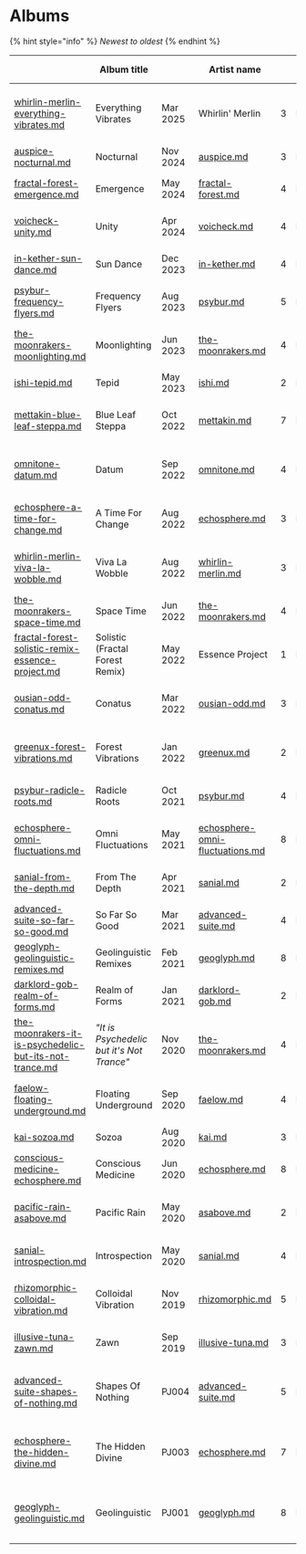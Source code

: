 # Albums

{% hint style="info" %}
_Newest to oldest_
{% endhint %}

<table data-view="cards"><thead><tr><th data-card-target data-type="content-ref"></th><th data-hidden>Album title</th><th data-hidden></th><th data-hidden>Artist name</th><th data-hidden data-type="number"></th><th data-hidden></th><th data-hidden>Cover artist</th><th data-hidden data-card-cover data-type="files">Cover art</th><th data-hidden>Album type</th></tr></thead><tbody><tr><td><a href="whirlin-merlin-everything-vibrates.md">whirlin-merlin-everything-vibrates.md</a></td><td>Everything Vibrates</td><td>Mar 2025</td><td>Whirlin' Merlin</td><td>3</td><td>PJ042</td><td><a data-mention href="../../artists/graphic/rhythmic-visions-louie-chant.md">rhythmic-visions-louie-chant.md</a></td><td><a href="../../.gitbook/assets/Cover Art with text v2 - Whirlin Merlin - Everything Vibrates.jpg">Cover Art with text v2 - Whirlin Merlin - Everything Vibrates.jpg</a></td><td>EP</td></tr><tr><td><a href="auspice-nocturnal.md">auspice-nocturnal.md</a></td><td>Nocturnal</td><td>Nov 2024</td><td><a data-mention href="../../artists/musicians/auspice.md">auspice.md</a></td><td>3</td><td>PJ041</td><td></td><td><a href="../../.gitbook/assets/Auspice - Nocturnal.jpg">Auspice - Nocturnal.jpg</a></td><td>EP</td></tr><tr><td><a href="fractal-forest-emergence.md">fractal-forest-emergence.md</a></td><td>Emergence</td><td>May 2024</td><td><a data-mention href="../../artists/musicians/fractal-forest.md">fractal-forest.md</a></td><td>4</td><td>PJ039</td><td><a data-mention href="../../artists/graphic/tillymonsterart.md">tillymonsterart.md</a></td><td><a href="../../.gitbook/assets/Fractal Forest - Emergence.jpg">Fractal Forest - Emergence.jpg</a></td><td>EP</td></tr><tr><td><a href="voicheck-unity.md">voicheck-unity.md</a></td><td>Unity</td><td>Apr 2024</td><td><a data-mention href="../../artists/musicians/voicheck.md">voicheck.md</a></td><td>4</td><td>PJ038</td><td><a data-mention href="../../artists/graphic/rhythmic-visions-louie-chant.md">rhythmic-visions-louie-chant.md</a></td><td><a href="../../.gitbook/assets/Voicheck - Unity.jpg">Voicheck - Unity.jpg</a></td><td>EP</td></tr><tr><td><a href="in-kether-sun-dance.md">in-kether-sun-dance.md</a></td><td>Sun Dance</td><td>Dec 2023</td><td><a data-mention href="../../artists/musicians/in-kether.md">in-kether.md</a></td><td>4</td><td>PJ037</td><td>In Kether</td><td><a href="../../.gitbook/assets/In Kether - Sun Dance.png">In Kether - Sun Dance.png</a></td><td>EP</td></tr><tr><td><a href="psybur-frequency-flyers.md">psybur-frequency-flyers.md</a></td><td>Frequency Flyers</td><td>Aug 2023</td><td><a data-mention href="../../artists/musicians/psybur.md">psybur.md</a></td><td>5</td><td>PJ036</td><td><a data-mention href="../../artists/graphic/andrew-johnson.md">andrew-johnson.md</a></td><td><a href="../../.gitbook/assets/Psybur - Frequency Flyers.png">Psybur - Frequency Flyers.png</a></td><td>EP</td></tr><tr><td><a href="the-moonrakers-moonlighting.md">the-moonrakers-moonlighting.md</a></td><td>Moonlighting</td><td>Jun 2023</td><td><a data-mention href="../../artists/musicians/the-moonrakers.md">the-moonrakers.md</a></td><td>4</td><td>PJ035</td><td><a data-mention href="../../artists/graphic/bubblewrap-daniel-joyce.md">bubblewrap-daniel-joyce.md</a></td><td><a href="../../.gitbook/assets/Moonrakers Moonlightning with logo - 3000.jpg">Moonrakers Moonlightning with logo - 3000.jpg</a></td><td>EP</td></tr><tr><td><a href="ishi-tepid.md">ishi-tepid.md</a></td><td>Tepid</td><td>May 2023</td><td><a data-mention href="../../artists/musicians/ishi.md">ishi.md</a></td><td>2</td><td>PJ034</td><td></td><td><a href="../../.gitbook/assets/Ishi - Tepid.jpg">Ishi - Tepid.jpg</a></td><td>EP</td></tr><tr><td><a href="mettakin-blue-leaf-steppa.md">mettakin-blue-leaf-steppa.md</a></td><td>Blue Leaf Steppa</td><td>Oct 2022</td><td><a data-mention href="../../artists/musicians/mettakin.md">mettakin.md</a></td><td>7</td><td>PJ031</td><td>Mettākin</td><td><a href="../../.gitbook/assets/Mettakin - Blue Leaf Steppa - Front.jpg">Mettakin - Blue Leaf Steppa - Front.jpg</a></td><td>Album</td></tr><tr><td><a href="omnitone-datum.md">omnitone-datum.md</a></td><td>Datum</td><td>Sep 2022</td><td><a data-mention href="../../artists/musicians/omnitone.md">omnitone.md</a></td><td>4</td><td>PJ030</td><td><a data-mention href="../../artists/graphic/rhythmic-visions-louie-chant.md">rhythmic-visions-louie-chant.md</a></td><td><a href="../../.gitbook/assets/Omnitone - Datum EP 06 - logo version.jpg">Omnitone - Datum EP 06 - logo version.jpg</a></td><td>EP</td></tr><tr><td><a href="echosphere-a-time-for-change.md">echosphere-a-time-for-change.md</a></td><td>A Time For Change</td><td>Aug 2022</td><td><a data-mention href="../../artists/musicians/echosphere.md">echosphere.md</a></td><td>3</td><td>PJ029</td><td><a data-mention href="../../artists/graphic/rhythmic-visions-louie-chant.md">rhythmic-visions-louie-chant.md</a></td><td><a href="../../.gitbook/assets/Echosphere - A Time For Change - Blender.png">Echosphere - A Time For Change - Blender.png</a></td><td>EP</td></tr><tr><td><a href="whirlin-merlin-viva-la-wobble.md">whirlin-merlin-viva-la-wobble.md</a></td><td>Viva La Wobble</td><td>Aug 2022</td><td><a data-mention href="../../artists/musicians/whirlin-merlin.md">whirlin-merlin.md</a></td><td>3</td><td>PJ028</td><td><a data-mention href="../../artists/graphic/rhythmic-visions-louie-chant.md">rhythmic-visions-louie-chant.md</a></td><td><a href="../../.gitbook/assets/Whirlin Merlin - viva la wobble 5-3000.jpg">Whirlin Merlin - viva la wobble 5-3000.jpg</a></td><td>EP</td></tr><tr><td><a href="the-moonrakers-space-time.md">the-moonrakers-space-time.md</a></td><td>Space Time</td><td>Jun 2022</td><td><a data-mention href="../../artists/musicians/the-moonrakers.md">the-moonrakers.md</a></td><td>4</td><td>PJ027</td><td><a data-mention href="../../artists/graphic/rhythmic-visions-louie-chant.md">rhythmic-visions-louie-chant.md</a></td><td><a href="../../.gitbook/assets/Moonrakers - Space Time cover 2.jpg">Moonrakers - Space Time cover 2.jpg</a></td><td>EP</td></tr><tr><td><a href="fractal-forest-solistic-remix-essence-project.md">fractal-forest-solistic-remix-essence-project.md</a></td><td>Solistic (Fractal Forest Remix)</td><td>May 2022</td><td>Essence Project</td><td>1</td><td>PJ026</td><td><a data-mention href="../../artists/graphic/rhythmic-visions-louie-chant.md">rhythmic-visions-louie-chant.md</a></td><td><a href="../../.gitbook/assets/Fractal Forest - Solistic - Essence Project.png">Fractal Forest - Solistic - Essence Project.png</a></td><td>Single</td></tr><tr><td><a href="ousian-odd-conatus.md">ousian-odd-conatus.md</a></td><td>Conatus</td><td>Mar 2022</td><td><a data-mention href="../../artists/musicians/ousian-odd.md">ousian-odd.md</a></td><td>3</td><td>PJ025</td><td>Erkan Öğümsöğütlü</td><td><a href="../../.gitbook/assets/Ousian Odd - conatus-ep-cover-logo.png">Ousian Odd - conatus-ep-cover-logo.png</a></td><td>EP</td></tr><tr><td><a href="greenux-forest-vibrations.md">greenux-forest-vibrations.md</a></td><td>Forest Vibrations</td><td>Jan 2022</td><td><a data-mention href="../../artists/musicians/greenux.md">greenux.md</a></td><td>2</td><td>PJ024</td><td><a data-mention href="../../artists/graphic/rhythmic-visions-louie-chant.md">rhythmic-visions-louie-chant.md</a></td><td><a href="../../.gitbook/assets/Greenux - Forest Vibrations v4.jpg">Greenux - Forest Vibrations v4.jpg</a></td><td>EP</td></tr><tr><td><a href="psybur-radicle-roots.md">psybur-radicle-roots.md</a></td><td>Radicle Roots</td><td>Oct 2021</td><td><a data-mention href="../../artists/musicians/psybur.md">psybur.md</a></td><td>4</td><td>PJ023</td><td><a data-mention href="../../artists/graphic/andrew-johnson.md">andrew-johnson.md</a></td><td><a href="../../.gitbook/assets/Psybur - Radicle Roots - 3000x.png">Psybur - Radicle Roots - 3000x.png</a></td><td>EP</td></tr><tr><td><a href="echosphere-omni-fluctuations.md">echosphere-omni-fluctuations.md</a></td><td>Omni Fluctuations</td><td>May 2021</td><td><a data-mention href="echosphere-omni-fluctuations.md">echosphere-omni-fluctuations.md</a></td><td>8</td><td>PJ022</td><td><a data-mention href="../../artists/graphic/rhythmic-visions-louie-chant.md">rhythmic-visions-louie-chant.md</a></td><td><a href="../../.gitbook/assets/Eschosphere - Omni Fluctuations - v6.jpg">Eschosphere - Omni Fluctuations - v6.jpg</a></td><td>Album</td></tr><tr><td><a href="sanial-from-the-depth.md">sanial-from-the-depth.md</a></td><td>From The Depth</td><td>Apr 2021</td><td><a data-mention href="../../artists/musicians/sanial.md">sanial.md</a></td><td>2</td><td>PJ021</td><td><a data-mention href="../../artists/graphic/rhythmic-visions-louie-chant.md">rhythmic-visions-louie-chant.md</a></td><td><a href="../../.gitbook/assets/Sanial - From the Depth.jpg">Sanial - From the Depth.jpg</a></td><td>EP</td></tr><tr><td><a href="advanced-suite-so-far-so-good.md">advanced-suite-so-far-so-good.md</a></td><td>So Far So Good</td><td>Mar 2021</td><td><a data-mention href="../../artists/musicians/advanced-suite.md">advanced-suite.md</a></td><td>4</td><td>PJ020</td><td><a data-mention href="../../artists/graphic/rhythmic-visions-louie-chant.md">rhythmic-visions-louie-chant.md</a></td><td><a href="../../.gitbook/assets/Advanced Suite - So Far So Good.jpg">Advanced Suite - So Far So Good.jpg</a></td><td>EP</td></tr><tr><td><a href="geoglyph-geolinguistic-remixes.md">geoglyph-geolinguistic-remixes.md</a></td><td>Geolinguistic Remixes</td><td>Feb 2021</td><td><a data-mention href="../../artists/musicians/geoglyph.md">geoglyph.md</a></td><td>8</td><td>PJ019</td><td><a data-mention href="../../artists/graphic/kat-day-starlight-soul.md">kat-day-starlight-soul.md</a></td><td><a href="../../.gitbook/assets/Geoglyph - Geolinguistic Remixed.jpg">Geoglyph - Geolinguistic Remixed.jpg</a></td><td>Album</td></tr><tr><td><a href="darklord-gob-realm-of-forms.md">darklord-gob-realm-of-forms.md</a></td><td>Realm of Forms</td><td>Jan 2021</td><td><a data-mention href="../../artists/musicians/darklord-gob.md">darklord-gob.md</a></td><td>2</td><td>PJ018</td><td>Illuminarty Visuals</td><td><a href="../../.gitbook/assets/Darklord Gob - Realm of Forms.jpg">Darklord Gob - Realm of Forms.jpg</a></td><td>EP</td></tr><tr><td><a href="the-moonrakers-it-is-psychedelic-but-its-not-trance.md">the-moonrakers-it-is-psychedelic-but-its-not-trance.md</a></td><td><em>"It is Psychedelic but it's Not Trance"</em></td><td>Nov 2020</td><td><a data-mention href="../../artists/musicians/the-moonrakers.md">the-moonrakers.md</a></td><td>4</td><td>PJ016</td><td><a data-mention href="../../artists/graphic/shannon-prendergast.md">shannon-prendergast.md</a></td><td><a href="../../.gitbook/assets/Moonrakers - Psychedelic but not Trance.png">Moonrakers - Psychedelic but not Trance.png</a></td><td>EP</td></tr><tr><td><a href="faelow-floating-underground.md">faelow-floating-underground.md</a></td><td>Floating Underground</td><td>Sep 2020</td><td><a data-mention href="../../artists/musicians/faelow.md">faelow.md</a></td><td>4</td><td>PJ015</td><td>Toby (Faelow)</td><td><a href="../../.gitbook/assets/Faelow - Floating Underground - logo.jpg">Faelow - Floating Underground - logo.jpg</a></td><td>EP</td></tr><tr><td><a href="kai-sozoa.md">kai-sozoa.md</a></td><td>Sozoa</td><td>Aug 2020</td><td><a data-mention href="../../artists/musicians/kai.md">kai.md</a></td><td>3</td><td>PJ014</td><td>Illuminarty Visuals</td><td><a href="../../.gitbook/assets/Kai - Sozoa.jpg">Kai - Sozoa.jpg</a></td><td>EP</td></tr><tr><td><a href="conscious-medicine-echosphere.md">conscious-medicine-echosphere.md</a></td><td>Conscious Medicine</td><td>Jun 2020</td><td><a data-mention href="../../artists/musicians/echosphere.md">echosphere.md</a></td><td>8</td><td>PJ012</td><td><a data-mention href="../../artists/graphic/rhythmic-visions-louie-chant.md">rhythmic-visions-louie-chant.md</a></td><td><a href="../../.gitbook/assets/Echosphere - Conscious Medicine.png">Echosphere - Conscious Medicine.png</a></td><td>Album</td></tr><tr><td><a href="pacific-rain-asabove.md">pacific-rain-asabove.md</a></td><td>Pacific Rain</td><td>May 2020</td><td><a data-mention href="../../artists/musicians/asabove.md">asabove.md</a></td><td>2</td><td>PJ011</td><td>Andy Buns</td><td><a href="../../.gitbook/assets/Asabove - Pacific Rain - logo 3600x.jpg">Asabove - Pacific Rain - logo 3600x.jpg</a></td><td>EP</td></tr><tr><td><a href="sanial-introspection.md">sanial-introspection.md</a></td><td>Introspection</td><td>May 2020</td><td><a data-mention href="../../artists/musicians/sanial.md">sanial.md</a></td><td>4</td><td>PJ010</td><td>Sanial</td><td><a href="../../.gitbook/assets/Sanial - Introspection album art.jpg">Sanial - Introspection album art.jpg</a></td><td>EP</td></tr><tr><td><a href="rhizomorphic-colloidal-vibration.md">rhizomorphic-colloidal-vibration.md</a></td><td>Colloidal Vibration</td><td>Nov 2019</td><td><a data-mention href="../../artists/musicians/rhizomorphic.md">rhizomorphic.md</a></td><td>5</td><td>PJ007</td><td>Tyler Bryant</td><td><a href="../../.gitbook/assets/Rhizomorphic - Colloidal Vibration V2 logo.png">Rhizomorphic - Colloidal Vibration V2 logo.png</a></td><td>EP</td></tr><tr><td><a href="illusive-tuna-zawn.md">illusive-tuna-zawn.md</a></td><td>Zawn</td><td>Sep 2019</td><td><a data-mention href="../../artists/musicians/illusive-tuna.md">illusive-tuna.md</a></td><td>3</td><td>PJ006</td><td>Dave Clarke</td><td><a href="../../.gitbook/assets/Illusive Tuna - Zawn-03-1400px.jpg">Illusive Tuna - Zawn-03-1400px.jpg</a></td><td>EP</td></tr><tr><td><a href="advanced-suite-shapes-of-nothing.md">advanced-suite-shapes-of-nothing.md</a></td><td>Shapes Of Nothing</td><td>PJ004</td><td><a data-mention href="../../artists/musicians/advanced-suite.md">advanced-suite.md</a></td><td>5</td><td>PJ004</td><td><a data-mention href="../../artists/graphic/shannon-prendergast.md">shannon-prendergast.md</a></td><td><a href="../../.gitbook/assets/Advanced Suite - Shapes of Nothing logo 2000x.png">Advanced Suite - Shapes of Nothing logo 2000x.png</a></td><td>EP</td></tr><tr><td><a href="echosphere-the-hidden-divine.md">echosphere-the-hidden-divine.md</a></td><td>The Hidden Divine</td><td>PJ003</td><td><a data-mention href="../../artists/musicians/echosphere.md">echosphere.md</a></td><td>7</td><td>PJ003</td><td><a data-mention href="../../artists/graphic/rhythmic-visions-louie-chant.md">rhythmic-visions-louie-chant.md</a></td><td><a href="../../.gitbook/assets/Echosphere - The Hidden Divine - album art with new logo.png">Echosphere - The Hidden Divine - album art with new logo.png</a></td><td>Album</td></tr><tr><td><a href="geoglyph-geolinguistic.md">geoglyph-geolinguistic.md</a></td><td>Geolinguistic</td><td>PJ001</td><td><a data-mention href="../../artists/musicians/geoglyph.md">geoglyph.md</a></td><td>8</td><td>PJ001</td><td><a data-mention href="../../artists/graphic/kat-day-starlight-soul.md">kat-day-starlight-soul.md</a></td><td><a href="../../.gitbook/assets/Geolinguistic Cover-FINAL-iris15px-masked-logo2.jpg">Geolinguistic Cover-FINAL-iris15px-masked-logo2.jpg</a></td><td>Album</td></tr></tbody></table>
